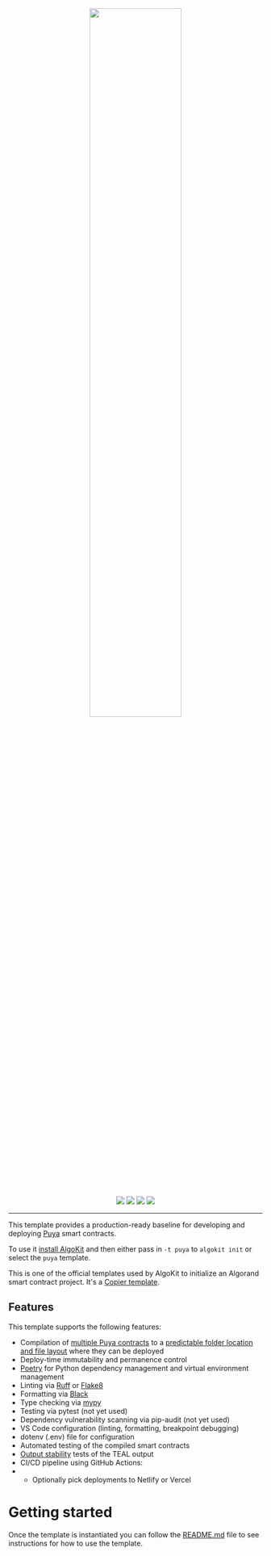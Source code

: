 <div align="center">
<a href="https://github.com/algorandfoundation/algokit-puya-template"><img src="https://bafkreihnmpvtrgloxz5exuk2ybfxkeq5b2ka5vxfjejjslswl5ecr7pvpy.ipfs.nftstorage.link/" width=60%></a>
</div>

<p align="center">
    <a target="_blank" href="https://github.com/algorandfoundation/algokit-cli"><img src="https://img.shields.io/badge/docs-repository-00dc94?logo=github&style=flat.svg" /></a>
    <a target="_blank" href="https://developer.algorand.org/algokit/"><img src="https://img.shields.io/badge/learn-AlgoKit-00dc94?logo=algorand&mac=flat.svg" /></a>
    <a target="_blank" href="https://github.com/algorandfoundation/algokit-puya-template"><img src="https://img.shields.io/github/stars/algorandfoundation/algokit-puya-template?color=00dc94&logo=star&style=flat" /></a>
    <a target="_blank" href="https://developer.algorand.org/algokit/"><img  src="https://vbr.wocr.tk/badge?page_id=algorandfoundation%2Falgokit-puya-template&color=%2300dc94&style=flat" /></a>
</p>

---

This template provides a production-ready baseline for developing and deploying [Puya](https://github.com/algorand-devrel/puya) smart contracts.

To use it [install AlgoKit](https://github.com/algorandfoundation/algokit-cli#readme) and then either pass in `-t puya` to `algokit init` or select the `puya` template.

This is one of the official templates used by AlgoKit to initialize an Algorand smart contract project. It's a [Copier template](https://copier.readthedocs.io/en/stable/).

## Features

This template supports the following features:

- Compilation of [multiple Puya contracts](template_content/smart_contracts/config.py) to a [predictable folder location and file layout](template_content/smart_contracts/__main__.py) where they can be deployed
- Deploy-time immutability and permanence control
- [Poetry](https://python-poetry.org/) for Python dependency management and virtual environment management
- Linting via [Ruff](https://github.com/charliermarsh/ruff) or [Flake8](https://flake8.pycqa.org/en/latest/)
- Formatting via [Black](https://github.com/psf/black)
- Type checking via [mypy](https://mypy-lang.org/)
- Testing via pytest (not yet used)
- Dependency vulnerability scanning via pip-audit (not yet used)
- VS Code configuration (linting, formatting, breakpoint debugging)
- dotenv (.env) file for configuration
- Automated testing of the compiled smart contracts
- [Output stability](https://github.com/algorandfoundation/algokit-cli/blob/main/docs/articles/output_stability.md) tests of the TEAL output
- CI/CD pipeline using GitHub Actions:
- - Optionally pick deployments to Netlify or Vercel

# Getting started

Once the template is instantiated you can follow the [README.md](template_content/README.md.jinja) file to see instructions for how to use the template.
